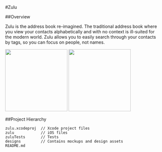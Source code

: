 #Zulu

##Overview

Zulu is the address book re-imagined. The traditional address book where you view your contacts alphabetically and with no context is ill-suited for the modern world. Zulu allows you to easily search through your contacts by tags, so you can focus on people, not names.

<img width=200 src="http://justindeguzman.net/zulu/screenshot1.png">
<img width=200 src="http://justindeguzman.net/zulu/screenshot2.png">

##Project Hierarchy

	zulu.xcodeproj  // Xcode project files
	zulu			// iOS files
	zuluTests		// Tests
	designs			// Contains mockups and design assets
	README.md
